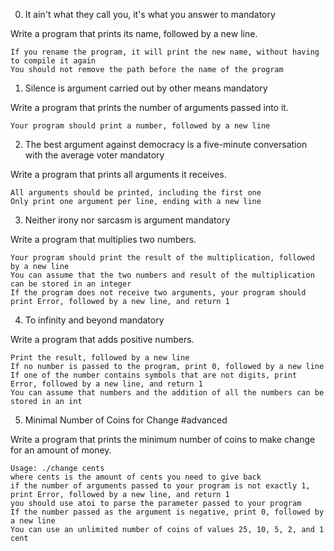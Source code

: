 
0. It ain't what they call you, it's what you answer to
mandatory

Write a program that prints its name, followed by a new line.

    If you rename the program, it will print the new name, without having to compile it again
    You should not remove the path before the name of the program



1. Silence is argument carried out by other means
mandatory

Write a program that prints the number of arguments passed into it.

    Your program should print a number, followed by a new line



2. The best argument against democracy is a five-minute conversation with the average voter
mandatory

Write a program that prints all arguments it receives.

    All arguments should be printed, including the first one
    Only print one argument per line, ending with a new line



3. Neither irony nor sarcasm is argument
mandatory

Write a program that multiplies two numbers.

    Your program should print the result of the multiplication, followed by a new line
    You can assume that the two numbers and result of the multiplication can be stored in an integer
    If the program does not receive two arguments, your program should print Error, followed by a new line, and return 1


4. To infinity and beyond
mandatory

Write a program that adds positive numbers.

    Print the result, followed by a new line
    If no number is passed to the program, print 0, followed by a new line
    If one of the number contains symbols that are not digits, print Error, followed by a new line, and return 1
    You can assume that numbers and the addition of all the numbers can be stored in an int



5. Minimal Number of Coins for Change
#advanced

Write a program that prints the minimum number of coins to make change for an amount of money.

    Usage: ./change cents
    where cents is the amount of cents you need to give back
    if the number of arguments passed to your program is not exactly 1, print Error, followed by a new line, and return 1
    you should use atoi to parse the parameter passed to your program
    If the number passed as the argument is negative, print 0, followed by a new line
    You can use an unlimited number of coins of values 25, 10, 5, 2, and 1 cent

